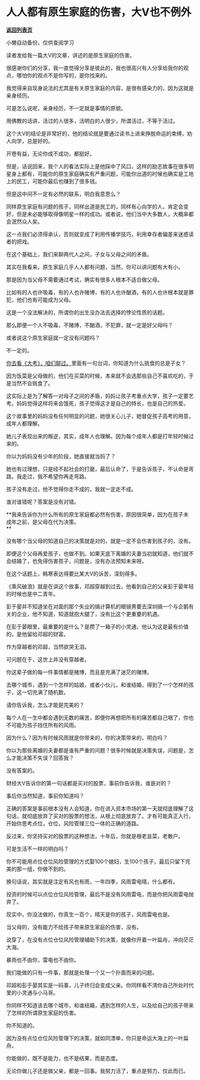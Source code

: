 # 人人都有原生家庭的伤害，大V也不例外

[**返回列表页**](/gzh/记忆承载3)

小懒自动备份，仅供查阅学习

读者发给我一篇大V的文章，讲述的是原生家庭的伤害。  

很感谢你们的分享，我一直觉得分享是彼此的，我也很高兴有人分享给我你的观点，哪怕你的观点不是你写的，是你找来的。  

我觉得来自现身说法的尤其是有关原生家庭的内容，是很有感染力的，因为这就是亲身经历。  

可是怎么说呢，亲身经历，不一定就是事情的原貌。  

用佛教的话讲，活过的人很多，活明白的人很少，所谓活过，不等于活过。  

这个大V的结论是非常好的，他的结论就是要通过读书上进来挣脱命运的束缚，劝人向学，总是好的。  

开卷有益，无论你成不成功，都挺好。  

但是，话说回来，我个人的看法实际上是他踩中了风口，这样的励志故事在很多明星身上都有，可能你的原生家庭确实有严重问题，可能你出道的时候也确实是工地上的民工，可能你最后也赚到了很多钱。  

但是这中间不一定有必然的联系，明白我意思么？  

同样原生家庭有问题的孩子，同样出道是民工的，同样有心向学的人，肯定会变好，但是未必能够取得像明星一样的成功。或者说，他们当中大多数人，大概率都会泯然众人矣。  

这一点我们必须得承认，否则就变成了利用传播学技巧，利用幸存者偏差来迷惑读者的把戏。  

在这个基础上，我们来聊两代人之间，子女与父母之间的矛盾。

其实在我看来，原生家庭几乎人人都有问题，当然，你可以讲问题有大有小。

那是因为当父母不需要通过考试，确实有很多人根本不适合做父母。

比如有的人也许吸毒，有的人也许赌博，有的人也许酗酒，有的人也许根本就是罪犯，他们也有可能成为父母。

这是一个没法解决的，所谓你的出生没办法去选择的悖论性质的话题。  

那么即便一个人不吸毒，不赌博，不酗酒，不犯罪，就一定是好父母吗？  

或者说这个原生家庭就一定没有问题吗？  

不一定的。

[你去看《大考》，咱们聊过。](http://mp.weixin.qq.com/s?__biz=MzU0MjYwNDU2Mw==&mid=2247507898&idx=2&sn=09dcfd8a08ec383130a08901c90004f7&chksm=fb1ab3c6cc6d3ad0c8387e7e522efe0bc6b10da0e5ab2498f3c66fb56972d275ba6ce4f34933&scene=21#wechat_redirect)里面有一句台词，你知道为什么挑食的总是子女？  

因为饭菜是父母做的，他们在买菜的时候，本来就不会选那些自己不喜欢吃的，于是当然不会挑食了。  

这实际上是为了解答一对母子之间的矛盾，妈妈让孩子考重点大学，孩子一定要艺考。妈妈觉得这样将来会饿死，孩子觉得这才是自己的特长，也是自己的热爱。  

这个故事里的妈妈没有任何明显的问题，她很关心儿子，她督促孩子高考的用意，成年人都理解。  

她儿子表现出来的叛逆，其实，成年人也理解。因为每个成年人都是打年轻时候过来的。  

你以为妈妈没有少年的阶段，她直接就当妈了？  

她也有过理想，只是经不起社会的打磨，最后认命了，于是告诉孩子，不认命是弯路，我走过，我不希望你再走弯路。  

孩子没有走过，他不觉得你走不成的，我就一定走不成。  

谁对谁错呢？答案是没有对错。  

 **我来告诉你为什么所有的原生家庭都必然有伤害，原因很简单，因为在孩子未成年之前，是父母在代为决策。  
**

没有哪个当父母的知道自己的决策就是对的，就是一定不会伤害到孩子的，没有。  

即便这个父母再爱孩子，也做不到。如果天底下离婚的夫妻当初就知道，他们就不会结婚了，也免得伤害孩子，问题是，没有办法预知未来呀。

在这个话题上，韩寒表达得要比某大V的诉苦，深刻得多。  

《乘风破浪》就是在讲这个故事，邓超穿越到过去，他看到自己的父亲彭于晏年轻的时候也是中二青年。

彭于晏并不知道坐在对面的那个失业的搞计算机的眼镜男要去深圳搞一个与企鹅有关的企业，他不知道，知道就抱大腿了，没有比这个更重要的机遇。

在彭于晏眼里，最重要的是什么？是攒了一箱子的小灵通，他认为这是最有价值的，是他留给邓超的财富。

作为穿越者的邓超，当然欲哭无泪。  

可问题在于，这世上并没有穿越者。  

你这辈子做的每一件事情都是赌博，而且是充满了迷茫的赌博。  

去哪个城市，遇到一个怎样的姑娘，或者小伙儿，和谁结婚，得到了一个怎样的孩子，这一切充满了随机数。  

请你告诉我，怎么才能是完美的？  

每个人在一生中都会遇到无数的痛苦，即便你再想把所有的痛苦都自己咽了，你也不可能为孩子挡住所有的风雨。  

因为什么？因为有时候风雨就是你带来的，你的决策带来的，明白吗？

你以为那些离婚的夫妻都是谁有严重的问题？很多时候就是决策失误，问题是，怎么才能决策不失误？回答我？  

没有答案的。  

财经大V告诉你的第一句话都是买对的股票，事前你告诉我，谁是对的？

事后你当然知道，事前你知道吗？  

正确的答案是事前根本没有人会知道，你在进入资本市场的第一天就彻底理解了这句话，就彻底放弃了买对的股票的想法，从根上彻底放弃了。才有可能真正入行，开始你思考点位，仓位，风险管理三位一体的正确的道路。

反过来，你坚持买对的股票的这种想法，十年后，你就是根老韭菜，老散户。

可是生活不一样的明白吗？  

你不可能用点位仓位风险管理的方式娶100个媳妇，生100个孩子，最后只留下完美的那一组，你做不到的。  

换句话说，其实就是注定有风也有雨，一年四季，风雨雷电晴，什么都有。  

投资的时候可以点位仓位风险管理，最后不是没有风雨雷电，而是你把风雨雷电抛弃了。  

现实中，你没法做的，你真生一百个，晴天是你的孩子，风雨雷电也是。  

当父母的，没有能力不给孩子带来原生家庭的伤害，没有。  

说穿了，在没有点位仓位风险管理辅助下的决策，就像你开着一叶扁舟，冲向茫茫大海。

暴雨也不由你，雷电也不由你。  

我们能做的只有一件事，那就是处理一个又一个扑面而来的问题。  

邓超和彭于晏其实是一码事，儿子终归会变成父亲。你同样看不清你自己所处时代里的小灵通与小马哥。  

你同样不知道该去哪个城市，和谁结婚，遇到怎样的人生，以及给自己的孩子带来了怎样的所谓原生家庭的伤害。

你不知道的。

因为没有点位仓位风险管理下的决策，就如同漂单，你只是命运大海上的一叶扁舟。  

你能做的，既不是能力，也不是结果，而是态度。

无论你做儿子还是做父亲，都是一回事。我努力活了，重点是努力，仅此而已。


